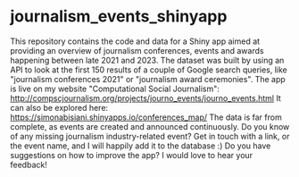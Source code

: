 # journalism_events_shinyapp
This repository contains the code and data for a Shiny app aimed at providing an overview of journalism conferences, events and awards happening between late 2021 and 2023.  The dataset was built by using an API to look at the first 150 results of a couple of Google search queries, like "journalism conferences 2021" or "journalism award ceremonies".  The app is live on my website "Computational Social Journalism": http://compscjournalism.org/projects/journo_events/journo_events.html  It can also be explored here: https://simonabisiani.shinyapps.io/conferences_map/  The data is far from complete, as events are created and announced continuously. Do you know of any missing journalism industry-related event? Get in touch with a link, or the event name, and I will happily add it to the database :) Do you have suggestions on how to improve the app? I would love to hear your feedback!
